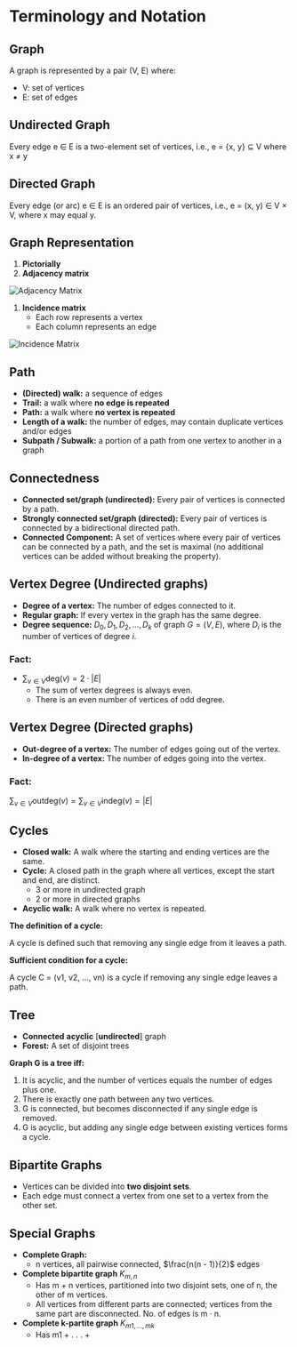 # Terminology and Notation

## Graph

A graph is represented by a pair (V, E) where:
- V: set of vertices
- E: set of edges

## Undirected Graph

Every edge e ∈ E is a two-element set of vertices, i.e., e = {x, y} ⊆ V where x ≠ y

## Directed Graph

Every edge (or arc) e ∈ E is an ordered pair of vertices, i.e., e = (x, y) ∈ V × V, where x may equal y.

## Graph Representation

1. **Pictorially**
2. **Adjacency matrix**

![Adjacency Matrix]()

1. **Incidence matrix**
   - Each row represents a vertex
   - Each column represents an edge

![Incidence Matrix]()

## Path

- **(Directed) walk:** a sequence of edges
- **Trail:** a walk where **no edge is repeated**
- **Path:** a walk where **no vertex is repeated**
- **Length of a walk:** the number of edges, may contain duplicate vertices and/or edges
- **Subpath / Subwalk:** a portion of a path from one vertex to another in a graph

## Connectedness

- **Connected set/graph (undirected):** Every pair of vertices is connected by a path.
- **Strongly connected set/graph (directed):** Every pair of vertices is connected by a bidirectional directed path.
- **Connected Component:** A set of vertices where every pair of vertices can be connected by a path, and the set is maximal (no additional vertices can be added without breaking the property).

## Vertex Degree (Undirected graphs)

- **Degree of a vertex:** The number of edges connected to it.
- **Regular graph:** If every vertex in the graph has the same degree.
- **Degree sequence:** $D_0, D_1, D_2, . . . , D_k$ of graph $G = (V , E)$, where $D_i$ is the number of vertices of degree $i$.

### Fact:

- $\sum_{v \in V} \text{deg}(v) = 2 \cdot |E|$
    - The sum of vertex degrees is always even.
    - There is an even number of vertices of odd degree.

## Vertex Degree (Directed graphs)

- **Out-degree of a vertex:** The number of edges going out of the vertex.
- **In-degree of a vertex:** The number of edges going into the vertex.

### Fact:

$\sum_{v \in V} \text{outdeg}(v) = \sum_{v \in V} \text{indeg}(v) = |E|$

## Cycles

- **Closed walk:** A walk where the starting and ending vertices are the same.
- **Cycle:** A closed path in the graph where all vertices, except the start and end, are distinct.
    - 3 or more in undirected graph
    - 2 or more in directed graphs
- **Acyclic walk:** A walk where no vertex is repeated.

**The definition of a cycle:**

A cycle is defined such that removing any single edge from it leaves a path.

**Sufficient condition for a cycle:**

A cycle C = (v1, v2, ..., vn) is a cycle if removing any single edge leaves a path.

## Tree

- **Connected** **acyclic** [**undirected**] graph
- **Forest:** A set of disjoint trees

**Graph G is a tree iff:**

1. It is acyclic, and the number of vertices equals the number of edges plus one.
2. There is exactly one path between any two vertices.
3. G is connected, but becomes disconnected if any single edge is removed.
4. G is acyclic, but adding any single edge between existing vertices forms a cycle.

## Bipartite Graphs

- Vertices can be divided into **two disjoint sets**.
- Each edge must connect a vertex from one set to a vertex from the other set.

## Special Graphs

- **Complete Graph:**
    - n vertices, all pairwise connected, $\frac{n(n - 1)}{2}$ edges
- **Complete bipartite graph** $K_{m,n}$
    - Has m + n vertices, partitioned into two disjoint sets, one of n, the other of m vertices.
    - All vertices from different parts are connected; vertices from the same part are disconnected. No. of edges is m · n.
- **Complete k-partite graph** $K_{m1,...,mk}$
    - Has m1 + . . . +
